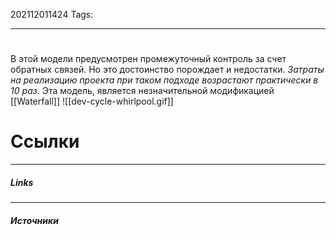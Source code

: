 202112011424
Tags:
___
#

В этой модели предусмотрен промежуточный контроль за счет обратных связей. Но это достоинство порождает и недостатки. *Затраты на реализацию проекта при таком подходе возрастают практически в 10 раз*. Эта модель, является незначительной модификацией [[Waterfall]]
![[dev-cycle-whirlpool.gif]]


#  Ссылки
___
##### Links


---
##### Источники
